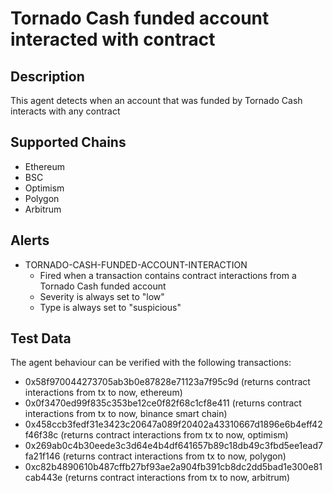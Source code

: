 # Tornado Cash funded account interacted with contract

## Description

This agent detects when an account that was funded by Tornado Cash interacts with any contract

## Supported Chains

- Ethereum
- BSC
- Optimism
- Polygon
- Arbitrum

## Alerts

- TORNADO-CASH-FUNDED-ACCOUNT-INTERACTION
  - Fired when a transaction contains contract interactions from a Tornado Cash funded account
  - Severity is always set to "low"
  - Type is always set to "suspicious"

## Test Data

The agent behaviour can be verified with the following transactions:

- 0x58f970044273705ab3b0e87828e71123a7f95c9d (returns contract interactions from tx to now, ethereum)
- 0x0f3470ed99f835c353be12ce0f82f68c1cf8e411 (returns contract interactions from tx to now, binance smart chain)
- 0x458ccb3fedf31e3423c20647a089f20402a43310667d1896e6b4eff42f46f38c (returns contract interactions from tx to now, optimism)
- 0x269ab0c4b30eede3c3d64e4b4df641657b89c18db49c3fbd5ee1ead7fa21f146 (returns contract interactions from tx to now, polygon)
- 0xc82b4890610b487cffb27bf93ae2a904fb391cb8dc2dd5bad1e300e81cab443e (returns contract interactions from tx to now, arbitrum)
